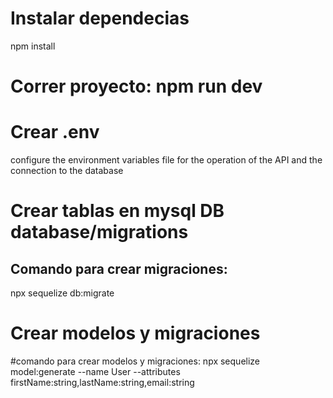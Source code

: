 # Instalar dependecias
npm install

# Correr proyecto: npm run dev

# Crear .env
configure the environment variables file for the operation of the API and the connection to the database


# Crear tablas en mysql DB database/migrations
## Comando para crear migraciones: 
npx sequelize db:migrate


# Crear modelos y migraciones
#comando para crear modelos y migraciones:
npx sequelize model:generate --name User --attributes firstName:string,lastName:string,email:string




